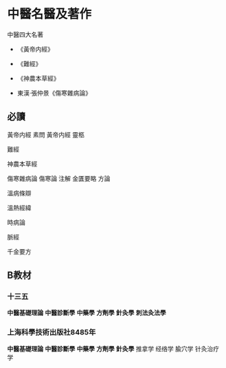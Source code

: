# 中醫名醫及著作

中醫四大名著

- 《黃帝内經》

- 《難經》

- 《神農本草經》

- 東漢·張仲景《傷寒雜病論》

## 必讀

黃帝内經 素問
黃帝内經  靈柩

難經

神農本草經

傷寒雜病論
	傷寒論  注解
	金匱要略  方論



溫病條辯

溫熱經緯

時病論

脈經



千金要方



## B教材

### 十三五

 **中醫基礎理論** 
 **中醫診斷學**
 **中藥學** 
 **方劑學** 
 **針灸學** 
 **刺法灸法學**

###  上海科學技術出版社8485年

 **中醫基礎理論** 
 **中醫診斷學**
 **中藥學** 
 **方劑學** 
 **針灸學** 
 推拿学
 经络学
 腧穴学
 针灸治疗学









